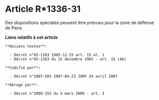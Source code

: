 # Article R*1336-31

Des dispositions spéciales peuvent être prévues pour la zone de défense de Paris.

**Liens relatifs à cet article**

	**Anciens textes**:

	  - Décret n°65-1103 1965-12-15 art. 15 al. 1
	  - Décret n°65-1103 du 15 décembre 1965 - art. 15 (Ab)

	**Codifié par**:

	  - Décret n°2007-583 2007-04-23 JORF 24 avril 2007

	**Abrogé par**:

	  - Décret n°2009-253 du 4 mars 2009 - art. 3
